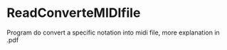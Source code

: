 # ReadConverteMIDIfile
Program do convert a specific notation into midi file, more explanation in .pdf
